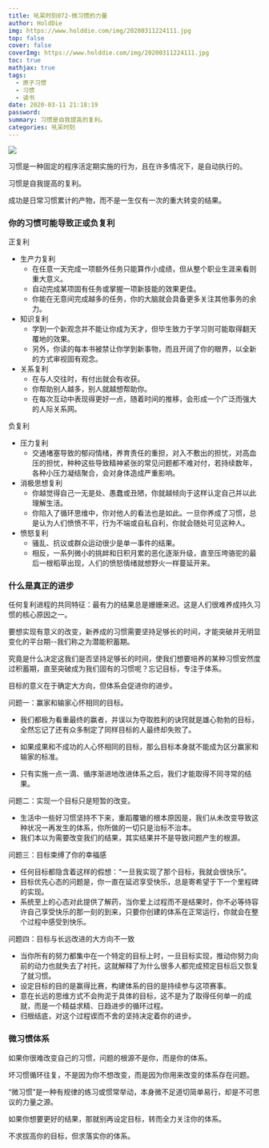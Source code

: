 ```yaml
---
title: 吼呆时刻072-微习惯的力量
author: HoldDie
img: https://www.holddie.com/img/20200311224111.jpg
top: false
cover: false
coverImg: https://www.holddie.com/img/20200311224111.jpg
toc: true
mathjax: true
tags:
  - 原子习惯
  - 习惯
  - 读书
date: 2020-03-11 21:18:19
password:
summary: 习惯是自我提高的复利。
categories: 吼呆时刻
---
```




![](https://www.holddie.com/img/20200311224111.jpg)



习惯是一种固定的程序活定期实施的行为，且在许多情况下，是自动执行的。

习惯是自我提高的复利。

成功是日常习惯累计的产物，而不是一生仅有一次的重大转变的结果。



### **你的习惯可能导致正或负复利**

正复利

- 生产力复利
  - 在任意一天完成一项额外任务只能算作小成绩，但从整个职业生涯来看则重大意义。
  - 自动完成某项固有任务或掌握一项新技能的效果更佳。
  - 你能在无意间完成越多的任务，你的大脑就会具备更多关注其他事务的余力。
- 知识复利
  - 学到一个新观念并不能让你成为天才，但毕生致力于学习则可能取得翻天覆地的效果。
  - 另外，你读的每本书被禁让你学到新事物，而且开阔了你的眼界，以全新的方式审视固有观念。
- 关系复利
  - 在与人交往时，有付出就会有收获。
  - 你帮助别人越多，别人就越想帮助你。
  - 在每次互动中表现得更好一点，随着时间的推移，会形成一个广泛而强大的人际关系网。

负复利

- 压力复利
  - 交通堵塞导致的郁闷情绪，养育责任的重担，对入不敷出的担忧，对高血压的担忧，种种这些导致精神紧张的常见问题都不难对付，若持续数年，各种小压力凝结聚合，会对身体造成严重影响。
- 消极思想复利
  - 你越觉得自己一无是处、愚蠢或丑陋，你就越倾向于这样认定自己并以此理解生活。
  - 你陷入了循环思维中，你对他人的看法也是如此。一旦你养成了习惯，总是认为人们愤愤不平，行为不端或自私自利，你就会随处可见这种人。
- 愤怒复利
  - 骚乱、抗议或群众运动很少是单一事件的结果。
  - 相反，一系列微小的挑衅和日积月累的恶化逐渐升级，直至压垮骆驼的最后一根稻草出现，人们的愤怒情绪就想野火一样蔓延开来。

### **什么是真正的进步**

任何复利进程的共同特征：最有力的结果总是姗姗来迟。这是人们很难养成持久习惯的核心原因之一。

要想实现有意义的改变，新养成的习惯需要坚持足够长的时间，才能突破并无明显变化的平台期--我们称之为潜能积蓄期。

究竟是什么决定这我们是否坚持足够长的时间，使我们想要培养的某种习惯安然度过积蓄期，直至突破成为我们固有的习惯呢？忘记目标，专注于体系。

目标的意义在于确定大方向，但体系会促进你的进步。



问题一：赢家和输家心怀相同的目标。

- 我们都极为看重最终的赢者，并误以为夺取胜利的诀窍就是雄心勃勃的目标，全然忘记了还有众多制定了同样目标的人最终却失败了。

- 如果成果和不成功的人心怀相同的目标，那么目标本身就不能成为区分赢家和输家的标准。
- 只有实施一点一滴、循序渐进地改进体系之后，我们才能取得不同寻常的结果。

问题二：实现一个目标只是短暂的改变。

- 生活中一些好习惯坚持不下来，重蹈覆辙的根本原因是，我们从未改变导致这种状况一再发生的体系，你所做的一切只是治标不治本。
- 我们本以为需要改变我们的结果，其实结果并不是导致问题产生的根源。

问题三：目标束缚了你的幸福感

- 任何目标都隐含着这样的假想：“一旦我实现了那个目标，我就会很快乐”。
- 目标优先心态的问题是，你一直在延迟享受快乐，总是寄希望于下一个里程碑的实现。
- 系统至上的心态对此提供了解药，当你爱上过程而不是结果时，你不必等待容许自己享受快乐的那一刻的到来，只要你创建的体系在正常运行，你就会在整个过程中感受到快乐。

问题四：目标与长远改进的大方向不一致

- 当你所有的努力都集中在一个特定的目标上时，一旦目标实现，推动你努力向前的动力也就失去了衬托，这就解释了为什么很多人都完成预定目标后又恢复了就习惯。
- 设定目标的目的是赢得比赛，构建体系的目的是持续参与这项赛事。
- 意在长远的思维方式不会拘泥于具体的目标，这不是为了取得任何单一的成就，而是一个精益求精、日趋进步的循环过程。
- 归根结底，对这个过程锲而不舍的坚持决定着你的进步。

### 微习惯体系

如果你很难改变自己的习惯，问题的根源不是你，而是你的体系。

坏习惯循环往复，不是因为你不想改变，而是因为你用来改变的体系存在问题。

“微习惯”是一种有规律的练习或惯常举动，本身微不足道切简单易行，却是不可思议的力量之源。

如果你想要更好的结果，那就别再设定目标，转而全力关注你的体系。

不求拔高你的目标，但求落实你的体系。